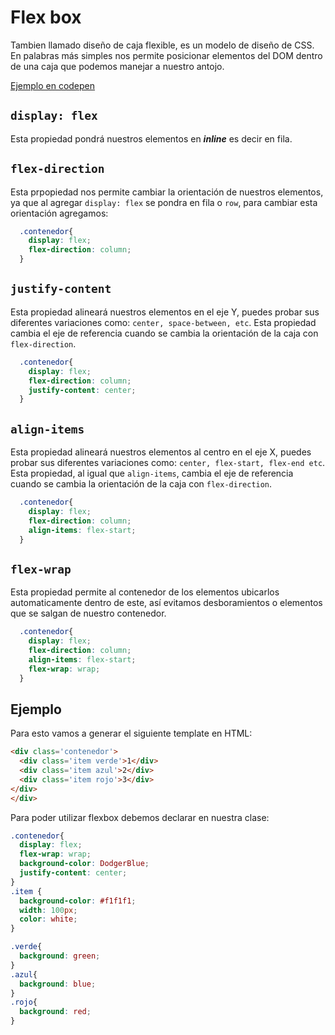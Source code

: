# Flex box
Tambien llamado diseño de caja flexible, es un modelo de diseño de CSS. 
En palabras más simples nos permite posicionar elementos del DOM dentro de una caja que podemos manejar a nuestro antojo.

[Ejemplo en codepen](https://codepen.io/crisronda/pen/BaQqxQQ)


## `display: flex`
Esta propiedad pondrá nuestros elementos en ***inline*** es decir en fila. 

## `flex-direction`
Esta prpopiedad nos permite cambiar la orientación de nuestros elementos, ya que al agregar `display: flex` se pondra en fila o `row`, para cambiar esta orientación agregamos: 
```css
  .contenedor{
    display: flex;
    flex-direction: column;
  }
```

## `justify-content`
Esta propiedad alineará nuestros elementos en el eje Y, puedes probar sus diferentes variaciones como: `center, space-between, etc`. 
Esta propiedad cambia el eje de referencia cuando se cambia la orientación de la caja con `flex-direction`.
```css
  .contenedor{
    display: flex;
    flex-direction: column;
    justify-content: center;
  }
```
## `align-items`
Esta propiedad alineará nuestros elementos al centro en el eje X,  puedes probar sus diferentes variaciones como: `center, flex-start, flex-end etc`.
Esta propiedad, al igual que `align-items`,   cambia el eje de referencia cuando se cambia la orientación de la caja con `flex-direction`.
```css
  .contenedor{
    display: flex;
    flex-direction: column;
    align-items: flex-start;
  }
```


## `flex-wrap`
Esta propiedad permite al contenedor de los elementos ubicarlos automaticamente dentro de este, así evitamos desboramientos o elementos que se salgan de nuestro contenedor.
```css
  .contenedor{
    display: flex;
    flex-direction: column;
    align-items: flex-start;
    flex-wrap: wrap;
  }
```


## Ejemplo
Para esto vamos a generar el siguiente template en HTML:
```html
<div class='contenedor'>
  <div class='item verde'>1</div>
  <div class='item azul'>2</div>
  <div class='item rojo'>3</div>
</div>
</div>
```

Para poder utilizar flexbox debemos declarar en nuestra clase: 
```css
.contenedor{
  display: flex;
  flex-wrap: wrap;
  background-color: DodgerBlue;
  justify-content: center;
}
.item {
  background-color: #f1f1f1;
  width: 100px;
  color: white;
}

.verde{
  background: green;
}
.azul{
  background: blue;
}
.rojo{
  background: red;
}
```